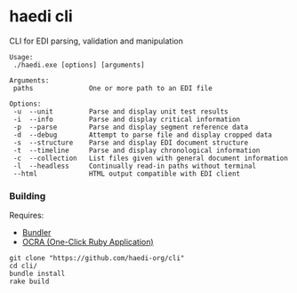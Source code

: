 # haedi cli
CLI for EDI parsing, validation and manipulation

```
Usage:
 ./haedi.exe [options] [arguments]

Arguments:
 paths              One or more path to an EDI file

Options:
 -u  --unit         Parse and display unit test results
 -i  --info         Parse and display critical information
 -p  --parse        Parse and display segment reference data
 -d  --debug        Attempt to parse file and display cropped data
 -s  --structure    Parse and display EDI document structure
 -t  --timeline     Parse and display chronological information
 -c  --collection   List files given with general document information
 -l  --headless     Continually read-in paths without terminal
 --html             HTML output compatible with EDI client
```

### Building

Requires:
- [Bundler](https://bundler.io/)
- [OCRA (One-Click Ruby Application)](https://github.com/larsch/ocra)

```
git clone "https://github.com/haedi-org/cli"
cd cli/
bundle install
rake build
```
